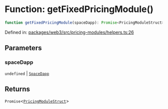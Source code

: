 # Function: getFixedPricingModule()

```ts
function getFixedPricingModule(spaceDapp): Promise<PricingModuleStruct>;
```

Defined in: [packages/web3/src/pricing-modules/helpers.ts:26](https://github.com/towns-protocol/towns/blob/0db1fd0ac7258e8db8cedfb6183e8eade8284fa1/packages/web3/src/pricing-modules/helpers.ts#L26)

## Parameters

### spaceDapp

`undefined` | [`SpaceDapp`](../classes/SpaceDapp.md)

## Returns

`Promise`\<[`PricingModuleStruct`](../namespaces/IPricingModulesBase/type-aliases/PricingModuleStruct.md)\>
